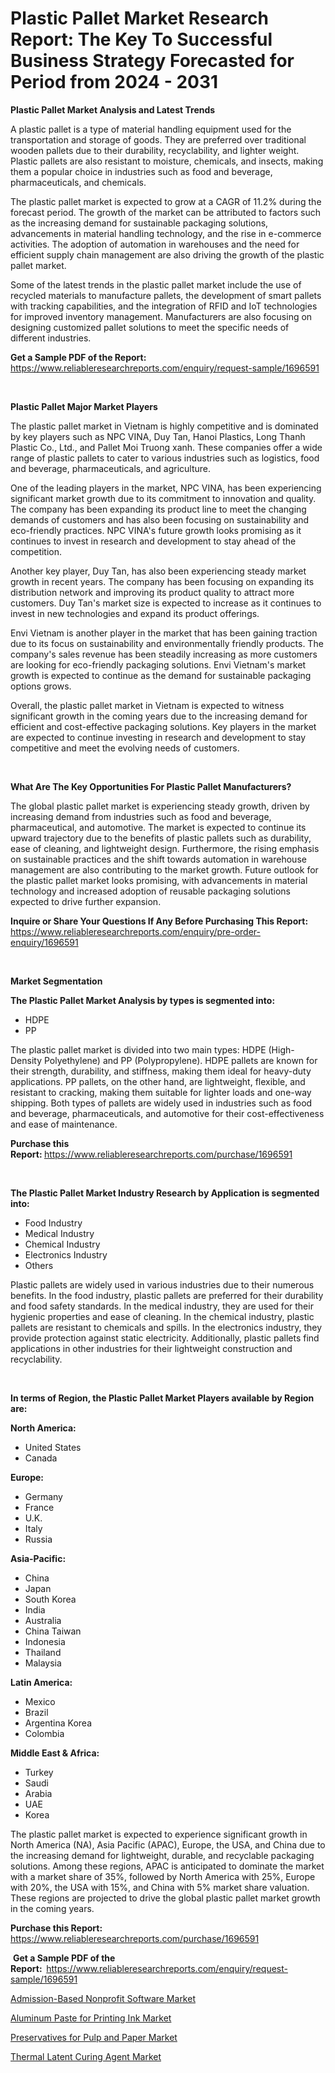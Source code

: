 <p><h1>Plastic Pallet Market Research Report: The Key To Successful Business Strategy Forecasted for Period from 2024 - 2031</h1></p><p><strong>Plastic Pallet Market Analysis and Latest Trends</strong></p>
<p><p>A plastic pallet is a type of material handling equipment used for the transportation and storage of goods. They are preferred over traditional wooden pallets due to their durability, recyclability, and lighter weight. Plastic pallets are also resistant to moisture, chemicals, and insects, making them a popular choice in industries such as food and beverage, pharmaceuticals, and chemicals.</p><p>The plastic pallet market is expected to grow at a CAGR of 11.2% during the forecast period. The growth of the market can be attributed to factors such as the increasing demand for sustainable packaging solutions, advancements in material handling technology, and the rise in e-commerce activities. The adoption of automation in warehouses and the need for efficient supply chain management are also driving the growth of the plastic pallet market.</p><p>Some of the latest trends in the plastic pallet market include the use of recycled materials to manufacture pallets, the development of smart pallets with tracking capabilities, and the integration of RFID and IoT technologies for improved inventory management. Manufacturers are also focusing on designing customized pallet solutions to meet the specific needs of different industries.</p></p>
<p><strong>Get a Sample PDF of the Report:&nbsp;</strong> <a href="https://www.reliableresearchreports.com/enquiry/request-sample/1696591">https://www.reliableresearchreports.com/enquiry/request-sample/1696591</a></p>
<p>&nbsp;</p>
<p><strong>Plastic Pallet Major Market Players</strong></p>
<p><p>The plastic pallet market in Vietnam is highly competitive and is dominated by key players such as NPC VINA, Duy Tan, Hanoi Plastics, Long Thanh Plastic Co., Ltd., and Pallet Moi Truong xanh. These companies offer a wide range of plastic pallets to cater to various industries such as logistics, food and beverage, pharmaceuticals, and agriculture.</p><p>One of the leading players in the market, NPC VINA, has been experiencing significant market growth due to its commitment to innovation and quality. The company has been expanding its product line to meet the changing demands of customers and has also been focusing on sustainability and eco-friendly practices. NPC VINA's future growth looks promising as it continues to invest in research and development to stay ahead of the competition.</p><p>Another key player, Duy Tan, has also been experiencing steady market growth in recent years. The company has been focusing on expanding its distribution network and improving its product quality to attract more customers. Duy Tan's market size is expected to increase as it continues to invest in new technologies and expand its product offerings.</p><p>Envi Vietnam is another player in the market that has been gaining traction due to its focus on sustainability and environmentally friendly products. The company's sales revenue has been steadily increasing as more customers are looking for eco-friendly packaging solutions. Envi Vietnam's market growth is expected to continue as the demand for sustainable packaging options grows.</p><p>Overall, the plastic pallet market in Vietnam is expected to witness significant growth in the coming years due to the increasing demand for efficient and cost-effective packaging solutions. Key players in the market are expected to continue investing in research and development to stay competitive and meet the evolving needs of customers.</p></p>
<p>&nbsp;</p>
<p><strong>What Are The Key Opportunities For Plastic Pallet Manufacturers?</strong></p>
<p><p>The global plastic pallet market is experiencing steady growth, driven by increasing demand from industries such as food and beverage, pharmaceutical, and automotive. The market is expected to continue its upward trajectory due to the benefits of plastic pallets such as durability, ease of cleaning, and lightweight design. Furthermore, the rising emphasis on sustainable practices and the shift towards automation in warehouse management are also contributing to the market growth. Future outlook for the plastic pallet market looks promising, with advancements in material technology and increased adoption of reusable packaging solutions expected to drive further expansion.</p></p>
<p><strong>Inquire or Share Your Questions If Any Before Purchasing This Report:</strong> <a href="https://www.reliableresearchreports.com/enquiry/pre-order-enquiry/1696591">https://www.reliableresearchreports.com/enquiry/pre-order-enquiry/1696591</a></p>
<p>&nbsp;</p>
<p><strong>Market Segmentation</strong></p>
<p><strong>The Plastic Pallet Market Analysis by types is segmented into:</strong></p>
<p><ul><li>HDPE</li><li>PP</li></ul></p>
<p><p>The plastic pallet market is divided into two main types: HDPE (High-Density Polyethylene) and PP (Polypropylene). HDPE pallets are known for their strength, durability, and stiffness, making them ideal for heavy-duty applications. PP pallets, on the other hand, are lightweight, flexible, and resistant to cracking, making them suitable for lighter loads and one-way shipping. Both types of pallets are widely used in industries such as food and beverage, pharmaceuticals, and automotive for their cost-effectiveness and ease of maintenance.</p></p>
<p><strong>Purchase this Report:&nbsp;</strong><a href="https://www.reliableresearchreports.com/purchase/1696591">https://www.reliableresearchreports.com/purchase/1696591</a></p>
<p>&nbsp;</p>
<p><strong>The Plastic Pallet Market Industry Research by Application is segmented into:</strong></p>
<p><ul><li>Food Industry</li><li>Medical Industry</li><li>Chemical Industry</li><li>Electronics Industry</li><li>Others</li></ul></p>
<p><p>Plastic pallets are widely used in various industries due to their numerous benefits. In the food industry, plastic pallets are preferred for their durability and food safety standards. In the medical industry, they are used for their hygienic properties and ease of cleaning. In the chemical industry, plastic pallets are resistant to chemicals and spills. In the electronics industry, they provide protection against static electricity. Additionally, plastic pallets find applications in other industries for their lightweight construction and recyclability.</p></p>
<p>&nbsp;</p>
<p><strong>In terms of Region, the Plastic Pallet Market Players available by Region are:</strong></p>
<p>
    <p> <strong> North America: </strong>
        <ul>
            <li>United States</li>
            <li>Canada</li>
        </ul>
        </p> 
    <p> <strong> Europe: </strong>
        <ul>
            <li>Germany</li>
            <li>France</li>
            <li>U.K.</li>
            <li>Italy</li>
            <li>Russia</li>
        </ul>
        </p> 
    <p> <strong> Asia-Pacific: </strong>
        <ul>
            <li>China</li>
            <li>Japan</li>
            <li>South Korea</li>
            <li>India</li>
            <li>Australia</li>
            <li>China Taiwan</li>
            <li>Indonesia</li>
            <li>Thailand</li>
            <li>Malaysia</li>
        </ul>
        </p> 
    <p> <strong> Latin America: </strong>
        <ul>
            <li>Mexico</li>
            <li>Brazil</li>
            <li>Argentina Korea</li>
            <li>Colombia</li>
        </ul>
        </p> 
    <p> <strong> Middle East & Africa: </strong>
        <ul>
            <li>Turkey</li>
            <li>Saudi</li>
            <li>Arabia</li>
            <li>UAE</li>
            <li>Korea</li>
        </ul>
    </p>
    </p>
<p><p>The plastic pallet market is expected to experience significant growth in North America (NA), Asia Pacific (APAC), Europe, the USA, and China due to the increasing demand for lightweight, durable, and recyclable packaging solutions. Among these regions, APAC is anticipated to dominate the market with a market share of 35%, followed by North America with 25%, Europe with 20%, the USA with 15%, and China with 5% market share valuation. These regions are projected to drive the global plastic pallet market growth in the coming years.</p></p>
<p><strong>Purchase this Report: </strong><a href="https://www.reliableresearchreports.com/purchase/1696591">https://www.reliableresearchreports.com/purchase/1696591</a></p>
<p>&nbsp;<strong>Get a Sample PDF of the Report:&nbsp;&nbsp;</strong><a href="https://www.reliableresearchreports.com/enquiry/request-sample/1696591">https://www.reliableresearchreports.com/enquiry/request-sample/1696591</a></p>
<p><strong></strong></p>
<p><p><a href="https://unruly-ladybug-44b.notion.site/Admission-Based-Nonprofit-Software-Market-Offers-Provide-Insightful-Data-for-the-Time-Period-from-20-e28981dbdc5d41b593f462f47f8a1361">Admission-Based Nonprofit Software Market</a></p><p><a href="https://view.publitas.com/reportprime-1/aluminum-paste-for-printing-ink-market-research-report-the-key-to-successful-business-strategy-forecasted-for-period-from-2023-2030/">Aluminum Paste for Printing Ink Market</a></p><p><a href="https://view.publitas.com/reportprime-1/preservatives-for-pulp-and-paper-market-size-growth-outlook-from-2023-to-2030-projecting-at-markets-trends-analysis-by-application-regional-outlook-and-revenue/">Preservatives for Pulp and Paper Market</a></p><p><a href="https://view.publitas.com/reportprime-1/thermal-latent-curing-agent-market-size-growth-outlook-from-2023-to-2030-projecting-at-markets-trends-analysis-by-application-regional-outlook-and-revenue/">Thermal Latent Curing Agent Market</a></p></p>